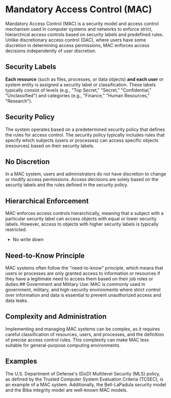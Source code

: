 # Mandatory Access Control (MAC)
Mandatory Access Control (MAC) is a security model and access control mechanism used in computer systems and networks to enforce strict, hierarchical access controls based on security labels and predefined rules. Unlike discretionary access control (DAC), where users have some discretion in determining access permissions, MAC enforces access decisions independently of user discretion.

## Security Labels
**Each resource** (such as files, processes, or data objects) **and each user** or system entity is assigned a security label or classification. These labels typically consist of levels (e.g., "Top Secret," "Secret," "Confidential," "Unclassified") and categories (e.g., "Finance," "Human Resources," "Research").

## Security Policy
The system operates based on a predetermined security policy that defines the rules for access control. The security policy typically includes rules that specify which subjects (users or processes) can access specific objects (resources) based on their security labels.

## No Discretion
In a MAC system, users and administrators do not have discretion to change or modify access permissions. Access decisions are solely based on the security labels and the rules defined in the security policy.

## Hierarchical Enforcement
MAC enforces access controls hierarchically, meaning that a subject with a particular security label can access objects with equal or lower security labels. However, access to objects with higher security labels is typically restricted. 
- No write down

## Need-to-Know Principle
MAC systems often follow the "need-to-know" principle, which means that users or processes are only granted access to information or resources if they have a legitimate need to access them based on their job roles or duties.## Government and Military Use: MAC is commonly used in government, military, and high-security environments where strict control over information and data is essential to prevent unauthorized access and data leaks.

## Complexity and Administration
Implementing and managing MAC systems can be complex, as it requires careful classification of resources, users, and processes, and the definition of precise access control rules. This complexity can make MAC less suitable for general-purpose computing environments.

## Examples
The U.S. Department of Defense's (DoD) Multilevel Security (MLS) policy, as defined by the Trusted Computer System Evaluation Criteria (TCSEC), is an example of a MAC system. Additionally, the Bell-LaPadula security model and the Biba integrity model are well-known MAC models.
